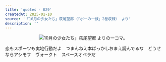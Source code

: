 ```yaml
---
title: 'quotes - 029'
createdAt: 2025-01-10
source: '「10月の少女たち」萩尾望都 (「ポーの一族」2巻収録） より'
description: ''
---
```

<div style="display:flex;justify-content: center; margin-bottom:1em;">
<img src="https://i.gyazo.com/4e887685fd306abd8832bb127d1416bc.jpg" alt="10月の少女たち」萩尾望都 よりの一コマ。" 
    style="max-width:450px;">
</div>

恋もスポーツも実地行動だよ　つまんねえ本ばっかしおまえ読んでるな　どうせならアシモフ　ヴォークト　スペースオペラだ